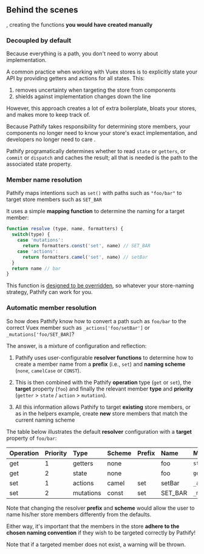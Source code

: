 ## Behind the scenes 

, creating the functions **you would have created manually**

### Decoupled by default

Because everything is a path, you don't need to worry about implementation.

A common practice when working with Vuex stores is to explicitly state your API by providing getters and actions for all states. This:

1. removes uncertainty when targeting the store from components
2. shields against implementation changes down the line

However, this approach creates a lot of extra boilerplate, bloats your stores, and makes more to keep track of.

Because Pathify takes responsibility for determining store members, your components no longer need to know your store's exact implementation, and developers no longer need to care .

Pathify programatically determines whether to read `state` or `getters`, or `commit` or `dispatch` and caches the result; all that is needed is the path to the associated state property.


### Member name resolution

Pathify maps intentions such as `set()` with paths such as `"foo/bar"` to target store members such as `SET_BAR`

It uses a simple **mapping function** to determine the naming for a target member:

```js
function resolve (type, name, formatters) {
  switch(type) {
    case 'mutations':
      return formatters.const('set', name) // SET_BAR
    case 'actions':
      return formatters.camel('set', name) // setBar
  }
  return name // bar
}
```

This function is [designed to be overridden](), so whatever your store-naming strategy, Pathify can work for you.

### Automatic member resolution

So how does Pathify know how to convert a path such as `foo/bar` to the correct Vuex member such as `_actions['foo/setBar']` or `_mutations['foo/SET_BAR]`?

The answer, is a mixture of configuration and reflection:

1. Pathify uses user-configurable **resolver functions** to determine how to create a member name from a **prefix** (i.e., `set`) and **naming scheme** (`none`, `camelCase` or `CONST`).

2. This is then combined with the Pathify **operation** type (`get` or `set`), the **target** property (`foo`) and finally the relevant member **type** and **priority** (`getter` > `state` / `action` > `mutation`). 

3. All this information allows Pathify to target **existing** store members, or as in the helpers example, create **new** store members that match the current naming scheme

The table below illustrates the default **resolver** configuration with a **target** property of `foo/bar`:

| Operation | Priority | Type | Scheme | Prefix | Name | Member
| :-- | :-- | :-- | :-- | :-- | :-- | :-- |
| get | 1 | getters | none |  | foo | `state.foo.bar`
| get | 2 | state | none |  | foo | `getters['foo/bar']`
| set | 1 | actions | camel | set | setBar | `_actions['foo/setBar']`
| set | 2 | mutations | const | set | SET_BAR | `_mutations['foo/SET_BAR']`

Note that changing the resolver **prefix** and **scheme** would allow the user to name his/her store members differently from the defaults.

Either way, it's important that the members in the store **adhere to the chosen naming convention** if they wish to be targeted correctly by Pathify!

Note that if a targeted member does not exist, a warning will be thrown.


